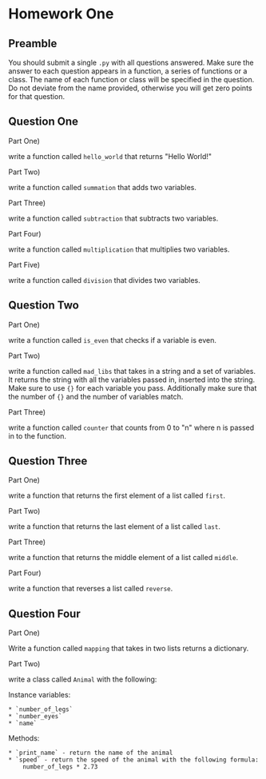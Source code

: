 # Homework One

## Preamble

You should submit a single `.py` with all questions answered.  Make sure the answer to each question appears in a function, a series of functions or a class.  The name of each function or class will be specified in the question.  Do not deviate from the name provided, otherwise you will get zero points for that question.

## Question One

Part One)

write a function called `hello_world` that returns "Hello World!"

Part Two)

write a function called `summation` that adds two variables.

Part Three)

write a function called `subtraction` that subtracts two variables.

Part Four)

write a function called `multiplication` that multiplies two variables.

Part Five)

write a function called `division` that divides two variables.

## Question Two

Part One)

write a function called `is_even` that checks if a variable is even.

Part Two)

write a function called `mad_libs` that takes in a string and a set of variables.  It returns the string with all the variables passed in, inserted into the string.  Make sure to use `{}` for each variable you pass.  Additionally make sure that the number of `{}` and the number of variables match.

Part Three)

write a function called `counter` that counts from 0 to "n" where n is passed in to the function.

## Question Three

Part One)

write a function that returns the first element of a list called `first`.

Part Two)

write a function that returns the last element of a list called `last`.

Part Three)

write a function that returns the middle element of a list called `middle`.

Part Four)

write a function that reverses a list called `reverse`.

## Question Four

Part One)

Write a function called `mapping` that takes in two lists returns a dictionary.

Part Two)

write a class called `Animal` with the following:

Instance variables:

	* `number_of_legs`
	* `number_eyes`
	* `name`

Methods:

	* `print_name` - return the name of the animal
	* `speed` - return the speed of the animal with the following formula:
		number_of_legs * 2.73

